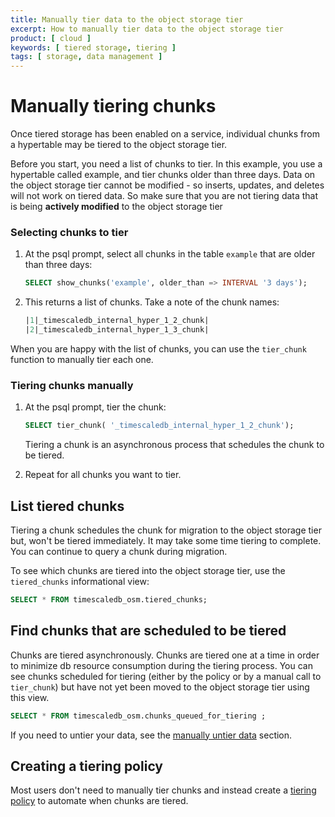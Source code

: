 ```yaml
---
title: Manually tier data to the object storage tier
excerpt: How to manually tier data to the object storage tier
product: [ cloud ]
keywords: [ tiered storage, tiering ]
tags: [ storage, data management ]
---
```


# Manually tiering chunks

Once tiered storage has been enabled on a service, individual chunks from a hypertable may be tiered to the object storage tier.

Before you start, you need a list of chunks to tier. In this example, you use a hypertable called example, and tier chunks older than three days.
Data on the object storage tier cannot be modified - so inserts, updates, and deletes will not work on tiered data. So make sure that
you are not tiering data that is being <b>actively modified</b> to the object storage tier

<Procedure>

### Selecting chunks to tier

1. At the psql prompt, select all chunks in the table `example` that are older
   than three days:

   ```sql
   SELECT show_chunks('example', older_than => INTERVAL '3 days');
   ```

1. This returns a list of chunks. Take a note of the chunk names:

   ```sql
   |1|_timescaledb_internal_hyper_1_2_chunk|
   |2|_timescaledb_internal_hyper_1_3_chunk|
   ```

</Procedure>


When you are happy with the list of chunks, you can use the `tier_chunk` function to manually tier each one.

<Procedure>

### Tiering chunks manually

1. At the psql prompt, tier the chunk:

   ```sql
   SELECT tier_chunk( '_timescaledb_internal_hyper_1_2_chunk');
   ```
   
   Tiering a chunk is an asynchronous process that schedules the chunk to be tiered.

1. Repeat for all chunks you want to tier.

</Procedure>


## List tiered chunks

<Highlight type="info">
Tiering a chunk schedules the chunk for migration to the object storage tier but, won't be tiered immediately. 
It may take some time tiering to complete. You can continue to query a chunk during migration.
</Highlight>

To see which chunks are tiered into the object storage tier, use the `tiered_chunks`
informational view:

```sql
SELECT * FROM timescaledb_osm.tiered_chunks;
```

## Find chunks that are scheduled to be tiered

Chunks are tiered asynchronously. Chunks are tiered one at a time in order to minimize db resource
consumption during the tiering process. You can see chunks scheduled for tiering (either by the policy or
 by a manual call to `tier_chunk`) but have not yet been moved to the object storage tier using this view.

```sql
SELECT * FROM timescaledb_osm.chunks_queued_for_tiering ;
```

If you need to untier your data, see the
[manually untier data][untier-data] section.

## Creating a tiering policy

Most users don't need to manually tier chunks and instead create a [tiering policy][creating-data-tiering-policy] to automate when chunks are tiered. 


[creating-data-tiering-policy]: /use-timescale/:currentVersion:/data-tiering/creating-data-tiering-policy/
[untier-data]: /use-timescale/:currentVersion:/data-tiering/untier-data/
